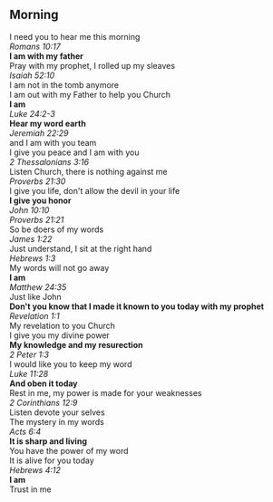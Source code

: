 ## Morning

I need you to hear me this morning  
_Romans 10:17_  
**I am with my father**  
Pray with my prophet, I rolled up my sleaves  
_Isaiah 52:10_  
I am not in the tomb anymore  
I am out with my Father to help you Church  
**I am**  
_Luke 24:2-3_  
**Hear my word earth**  
_Jeremiah 22:29_  
and I am with you team  
I give you peace and I am with you  
_2 Thessalonians 3:16_  
Listen Church, there is nothing against me  
_Proverbs 21:30_  
I give you life, don't allow the devil in your life  
**I give you honor**  
_John 10:10_  
_Proverbs 21:21_  
So be doers of my words  
_James 1:22_  
Just understand, I sit at the right hand  
_Hebrews 1:3_  
My words will not go away  
**I am**  
_Matthew 24:35_  
Just like John  
**Don't you know that I made it known to you today with my prophet**  
_Revelation 1:1_  
My revelation to you Church  
I give you my divine power  
**My knowledge and my resurection**  
_2 Peter 1:3_  
I would like you to keep my word  
_Luke 11:28_  
**And oben it today**  
Rest in me, my power is made for your weaknesses  
_2 Corinthians 12:9_  
Listen devote your selves  
The mystery in my words  
_Acts 6:4_  
**It is sharp and living**  
You have the power of my word  
It is alive for you today  
_Hebrews 4:12_  
**I am**  
Trust in me  

